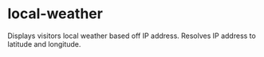 # local-weather

Displays visitors local weather based off IP address.
Resolves IP address to latitude and longitude.
